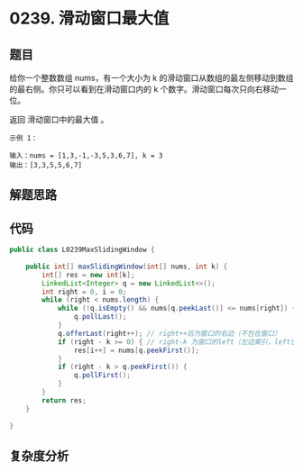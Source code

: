 # 0239. 滑动窗口最大值

## 题目
给你一个整数数组 nums，有一个大小为 k 的滑动窗口从数组的最左侧移动到数组的最右侧。你只可以看到在滑动窗口内的 k 个数字。滑动窗口每次只向右移动一位。

返回 滑动窗口中的最大值 。


```
示例 1：

输入：nums = [1,3,-1,-3,5,3,6,7], k = 3
输出：[3,3,5,5,6,7]
```

## 解题思路


## 代码
```java
public class L0239MaxSlidingWindow {
        
    public int[] maxSlidingWindow(int[] nums, int k) {
        int[] res = new int[k];
        LinkedList<Integer> q = new LinkedList<>();
        int right = 0, i = 0;
        while (right < nums.length) {
            while (!q.isEmpty() && nums[q.peekLast()] <= nums[right]) {
                q.pollLast();
            }
            q.offerLast(right++); // right++后为窗口的右边（不包在窗口）
            if (right - k >= 0) { // right-k 为窗口的left（左边索引，left包在窗口）
                res[i++] = nums[q.peekFirst()];
            }
            if (right - k > q.peekFirst()) {
                q.pollFirst();
            }
        }
        return res;
    }
    
}
```

## 复杂度分析

